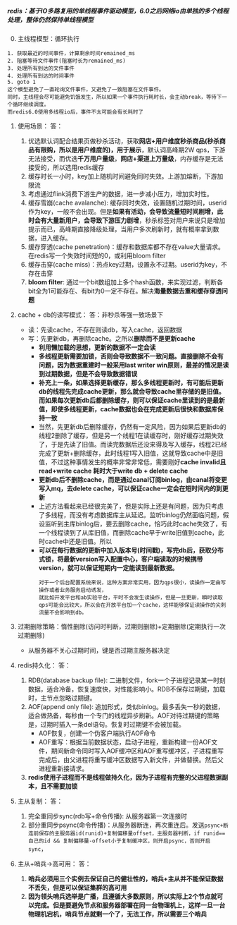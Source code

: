 ##### redis：基于IO多路复用的单线程事件驱动模型，6.0之后网络io由单独的多个线程处理，整体仍然保持单线程模型
0. 主线程模型：循环执行
 ```
1. 获取最近的时间事件，计算剩余时间remained_ms
2. 阻塞等待文件事件(阻塞时长为remained_ms)
3. 处理所有到达的文件事件
4. 处理所有到达的时间事件
5. goto 1
这个模型避免了一直轮询文件事件，又避免了一致阻塞在文件事件。
同时，主线程会尽可能避免饥饿发生，所以如果一个事件执行耗时长，会主动break，等待下一个循环继续调度。
而redis6.0使用多线程io后，事件不太可能会有长耗时了
```

1. 使用场景：
  答：
    1. 优选默认词配合结果页做秒杀活动，获取**网店+用户维度秒杀商品(秒杀商品有限购，所以是用户维度的)，用于展示**，默认词高峰期2W qps，下游无法接受，而优选**千万用户量级**，**网店+渠道上万量级**，内存缓存是无法接受的，所以选用redis缓存
    2. 缓存时长一小时，key加上随机时间避免同时失效。上游加熔断，下游加限流
    3. 考虑通过flink消费下游生产的数据，进一步减小压力，增加实时性。
    4. 缓存雪崩(cache avalanche): 缓存同时失效，设置随机过期时间，userid作为key，一般不会出现。但是**如果有活动，会导致流量短时间剧增，此时会有大量新用户，会导致下游压力剧增**，秒杀标签对用户来说只是增加提示而已，高峰期直接降级处理，当用户多次刷新时，就有概率拿到数据，进入缓存。
    5. 缓存穿透(cache penetration)：缓存和数据库都不存在value大量请求。在redis写一个失效时间短的0，或利用bloom filter
    6. 缓存击穿(cache miss)：热点key过期，设置永不过期。userid为key，不存在击穿
    7. **bloom filter**: 通过一个bit数组加上多个hash函数，来实现过滤，判断各bit全为1可能存在、有bit为0一定不存在。解决**海量数据去重和缓存穿透问题**
2. cache + db的读写模式：
  答：非秒杀等强一致场景下
    * 读：先读cache，不存在则读db，写入cache，返回数据
    * 写：先更新db，再删除cache。之所以**删除而不是更新cache**
      * **利用懒加载的思想，更新的数据不一定会读**
      * **多线程更新需要加锁，否则会导致数据不一致问题。直接删除不会有问题，因为数据重建时一般采用last writer win原则，最差的情况是读到过期数据，但是不会导致数据错误**
      * **补充上一条，如果选择更新缓存，那么多线程更新时，有可能后更新db的线程先完成cache更新，那么就会导致cache里存储的是旧值。而如果每次更新db后都删除缓存，则可以保证cache里读到的是最新值，即使多线程更新，cache数据也会在完成更新后很快和数据库保持一致**
      * 当然，先更新db后删除缓存，仍然有一定风险，因为如果后更新db的线程2删除了缓存，但是另一个线程1在读缓存时，刚好缓存过期失效了，于是先读了旧值。而读完数据后还没来得及写入缓存，线程2已经完成了更新+删除缓存，此时线程1写入旧值，这就导致cache中是旧值，不过这种事情发生的概率非常非常低，需要刚好**cache invalid且read+write cache 耗时大于write db + delete cache**
      * **更新db后不删除cache，而是通过canal订阅binlog，由canal将变更写入mq，去delete cache，可以保证cache一定会在短时间内的到更新**
      * 上述方法看起来已经很完美了，但是实际上还是有问题，因为只考虑了多线程，而没有考虑数据库主从延迟。监听binlog仍然面临问题，假设监听到主库binlog后，要去删除cache，恰巧此时cache失效了，有一个线程读到了从库旧值，而删除cache早于write旧值到cache，此时cache中还是旧值。所以
      * **可以在每行数据的更新中加入版本号(时间戳)，写完db后，获取分布式锁，将最新version写入配置中心，客户端读取的时候携带version，就可以保证短期内一定能读到最新数据。**
        ```
        对于一个后台配置系统来说，这种方案非常实用，因为qps很小，读操作一定由写操作或者业务服务启动诱发，
        就比如开发平台和ab实验平台，平时不会发生读操作，但是一旦更新，瞬时读取qps可能会比较大，所以会在开放平台加一个cache，这样能够保证读操作的尖刺流量不会影响到db。
        ```
3. 过期删除策略：惰性删除(访问时判断，过期则删除)+定期删除(定期执行一次过期删除)
    * 从服务器不关心过期时间，键是否过期主服务器决定

4. redis持久化：
  答：
    1. RDB(database backup file): 二进制文件，fork一个子进程记录某一时刻数据，适合冷备，恢复速度快，对性能影响小。RDB不保存过期键，加载时，主节点忽略过期键。
    2. AOF(append only file): 追加形式，类似binlog。最多丢失一秒的数据，适合做热备，每秒由一个专门的线程异步刷新。AOF对待过期键的策略是，过期时插入一条del语句。恢复时过期键不会被加载。
        * AOF恢复，创建一个伪客户端执行AOF命令
        * AOF重写：根据当前数据状态，启动子进程，重新构建一份AOF文件，期间新命令同时写入AOF缓冲区和AOF重写缓冲区，子进程重写完成后，由父进程将重写缓冲区数据写入新文件，并做替换。然后父进程重新接请求。
    3. **redis使用子进程而不是线程做持久化，因为子进程有完整的父进程数据副本，且不需要加锁**
5. 主从复制：
  答：
    1. 完全重同步sync(rdb写+命令传播): 从服务器第一次连接时
    2. 部分重同步psync(命令传播)：从服务器断连，再次重连后。发送```psync+断连前保存的主服务器id(runid)+复制偏移量offset，主服务器判断，if runid==自己的id && 复制偏移量-offset小于复制缓冲区，则开启psync，否则开启sync```，
5. 主从+哨兵->高可用：
  答：
    1. **哨兵必须用三个实例去保证自己的健壮性的，哨兵+主从并不能保证数据不丢失，但是可以保证集群的高可用**
    2. **因为领头哨兵选举是广播，且遵循大多数原则，所以实际上2个节点就可以完成。但是要避免节点和服务器部署在同一台物理机上，这样一旦一台物理机宕机，哨兵节点就剩一个了，无法工作，所以需要三个哨兵**